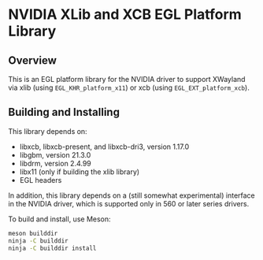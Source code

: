 NVIDIA XLib and XCB EGL Platform Library
================================

Overview
--------

This is an EGL platform library for the NVIDIA driver to support XWayland via
xlib (using `EGL_KHR_platform_x11`) or xcb (using `EGL_EXT_platform_xcb`).

Building and Installing
-----------------------

This library depends on:
- libxcb, libxcb-present, and libxcb-dri3, version 1.17.0
- libgbm, version 21.3.0
- libdrm, version 2.4.99
- libx11 (only if building the xlib library)
- EGL headers

In addition, this library depends on a (still somewhat experimental) interface
in the NVIDIA driver, which is supported only in 560 or later series drivers.

To build and install, use Meson:

```sh
meson builddir
ninja -C builddir
ninja -C builddir install
```
